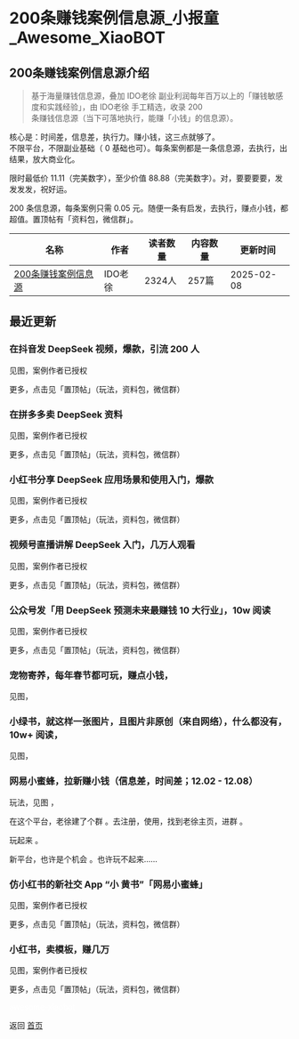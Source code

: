 # 200条赚钱案例信息源_小报童_Awesome_XiaoBOT

## 200条赚钱案例信息源介绍
> 基于海量赚钱信息源，叠加 IDO老徐 副业利润每年百万以上的「赚钱敏感度和实践经验」，由 IDO老徐 手工精选，收录 200  
条赚钱信息源（当下可落地执行，能赚「小钱」的信息源）。    
    
核心是：时间差，信息差，执行力。赚小钱，这三点就够了。    
不限平台，不限副业基础（ 0 基础也可）。每条案例都是一条信息源，去执行，出结果，放大商业化。    
    
限时最低价 11.11（完美数字），至少价值 88.88（完美数字）。对，要要要要，发发发发，祝好运。    
    
200 条信息源，每条案例只需 0.05 元。随便一条有启发，去执行，赚点小钱，都超值。置顶帖有「资料包，微信群」。  
  


|名称|作者|读者数量|内容数量|更新时间|
|---|---|---|---|---|
|[200条赚钱案例信息源](https://xiaobot.net/p/xinxi?refer=0b133df9-27dc-423b-8101-639049001c13)|IDO老徐|2324人|257篇|2025-02-08|

## 最近更新
### 在抖音发 DeepSeek 视频，爆款，引流 200 人

见图，案例作者已授权

更多，点击见「置顶帖」（玩法，资料包，微信群）

### 在拼多多卖 DeepSeek 资料

见图，案例作者已授权

更多，点击见「置顶帖」（玩法，资料包，微信群）

### 小红书分享 DeepSeek 应用场景和使用入门，爆款

见图，案例作者已授权

更多，点击见「置顶帖」（玩法，资料包，微信群）

### 视频号直播讲解 DeepSeek 入门，几万人观看

见图，案例作者已授权

更多，点击见「置顶帖」（玩法，资料包，微信群）

### 公众号发「用 DeepSeek 预测未来最赚钱 10 大行业」，10w 阅读

见图，案例作者已授权

更多，点击见「置顶帖」（玩法，资料包，微信群）

### 宠物寄养，每年春节都可玩，赚点小钱，

见图，

### 小绿书，就这样一张图片，且图片非原创（来自网络），什么都没有，10w+ 阅读，

见图，

### 网易小蜜蜂，拉新赚小钱（信息差，时间差；12.02 - 12.08）

玩法，见图 ，

在这个平台，老徐建了个群 。去注册，使用，找到老徐主页，进群 。

玩起来 。

新平台，也许是个机会 。也许玩不起来......

### 仿小红书的新社交 App “小 黄书”「网易小蜜蜂」

见图，案例作者已授权

更多，点击见「置顶帖」（玩法，资料包，微信群）

### 小红书，卖模板，赚几万

见图，案例作者已授权

更多，点击见「置顶帖」（玩法，资料包，微信群）


<a href="https://github.com/Reno9527/awesome-xiaobot" style="color: white; text-decoration: none;">awesome-xiaobot</a>

返回 [首页](../README.md)

